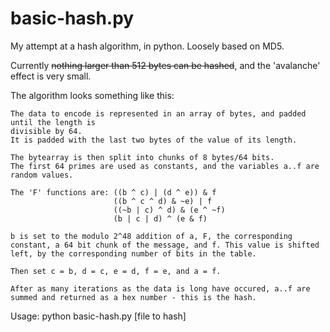 # basic-hash.py

My attempt at a hash algorithm, in python. Loosely based on MD5.

Currently ~~nothing larger than 512 bytes can be hashed~~, and the 'avalanche' effect is very small.

The algorithm looks something like this:
```
The data to encode is represented in an array of bytes, and padded until the length is 
divisible by 64.
It is padded with the last two bytes of the value of its length.

The bytearray is then split into chunks of 8 bytes/64 bits. 
The first 64 primes are used as constants, and the variables a..f are random values.

The 'F' functions are: ((b ^ c) | (d ^ e)) & f
                       ((b ^ c ^ d) & ~e) | f
                       ((~b | c) ^ d) & (e ^ ~f)
                       (b | c | d) ^ (e & f)

b is set to the modulo 2^48 addition of a, F, the corresponding constant, a 64 bit chunk of the message, and f. This value is shifted left, by the corresponding number of bits in the table.

Then set c = b, d = c, e = d, f = e, and a = f.

After as many iterations as the data is long have occured, a..f are summed and returned as a hex number - this is the hash.
```

Usage: python basic-hash.py [file to hash]

